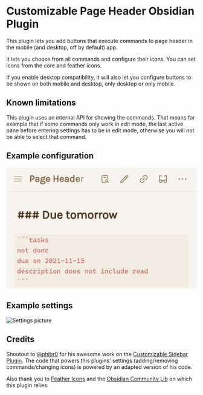 # Customizable Page Header Obsidian Plugin

This plugin lets you add buttons that execute commands to page header in the mobile (and desktop, off by default) app.

It lets you choose from all commands and configure their icons. You can set icons from the core and feather icons.

If you enable desktop compatibility, it will also let you configure buttons to be shown on both mobile and desktop, only desktop or only mobile.

## Known limitations

This plugin uses an internal API for showing the commands. That means for example that if some commands only work in edit mode, the last active pane before entering settings has to be in edit mode, otherwise you will not be able to select that command.


## Example configuration

![Example configuration](https://raw.githubusercontent.com/kometenstaub/customizable-page-header-buttons/main/resources/customizable-page-header.jpg)

## Example settings

![Settings picture](https://raw.githubusercontent.com/kometenstaub/top-bar-buttons/main/resources/settings.png)

## Credits

Shoutout to [@phibr0](https://github.com/phibr0) for his awesome work on the [Customizable Sidebar Plugin](https://github.com/phibr0/obsidian-customizable-sidebar). The code that powers this plugins' settings (adding/removing commands/changing icons) is powered by an adapted version of his code.

Also thank you to [Feather Icons](https://github.com/feathericons/feather#quick-start) and the [Obsidian Community Lib](https://github.com/obsidian-community/obsidian-community-lib) on which this plugin relies.